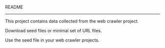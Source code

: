 README

-----

This project contains data collected from the web crawler project.

Download seed files or minimal set of URL files.

Use the seed file in your web crawler projects.

